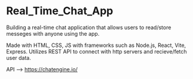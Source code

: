 # Real_Time_Chat_App

Building a real-time chat application that allows users to read/store messeges with anyone using the app.

Made with HTML, CSS, JS with frameworks such as Node.js, React, Vite, Express. Utilizes REST API to connect with http servers and recieve/fetch user data.

API --> https://chatengine.io/
